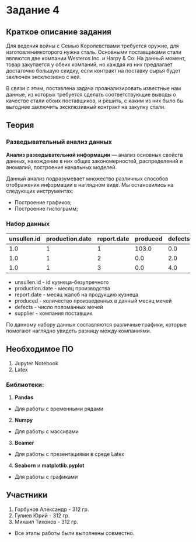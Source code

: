 # Задание 4

## Краткое описание задания

Для ведения войны с Семью Королевствами требуется оружие, для изготовлениякоторого нужна сталь. 
Основными поставщиками стали являются две компании Westeros Inc. и Harpy & Co.
На данный момент, товар закупается у обеих компаний, но каждая из них предлагает достаточно большую скидку, 
если контракт на поставку сырья будет заключен эксклюзивно с ней.

В связи с этим, поставлена задача проанализировать известные нам данные, 
из которых требуется сделать соответствующие выводы о качестве стали обоих поставщиков, и решить, с каким из них было бы 
выгоднее заключить эксклюзивный контракт на закупку стали.
  
## Теория

### Разведывательный анализ данных

**Анализ разведывательной информации** — анализ основных свойств данных, нахождение в них общих закономерностей, распределений и аномалий, построение начальных моделей.

Данный анализ подразумевает множество различных способов отображения информации в наглядном виде. Мы остановились на следующих инструментах:
* Построение графиков;
* Построение гистограмм;

### Набор данных

|unsullen.id  |	production.date |	report.date |	produced | defects | supplier|
|    ---	    |       ---       |     ---     |   --- 	 | ---     | ---     |
|    1.0	    |       1         |     1	      |   103.0	 |  0.0	   | harpy.co|
|    1.0	    |       1         |     2	      |   0.0	   |  2.0	   | harpy.co|
|    1.0	    |       1         |     3	      |   0.0	   |  4.0	   | harpy.co|

* unsullen.id - id кузнеца-безупречного
* production.date - месяц производства
* report.date - месяц жалоб на продукцию кузнеца
* produced - количество произведенных в данный месяц мечей
* defects - число поломанных мечей
* supplier - компания поставщик

По данному набору данных составляются различные графики, которые помогают наглядно увидеть разницу между компаниями.

## Необходимое ПО
1) Jupyter Notebook
2) Latex

### Библиотеки:	
1) **Pandas**
* Для работы с временными рядами
2) **Numpy** 
* Для работы с массивами
3) **Beamer**
* Для работы с презентациями в среде Latex
4) **Seaborn** и **matplotlib.pyplot**
* Для работы с графиками

## Участники 

1) Горбунов Александр - 312 гр.
2) Гулиев Юрий - 312 гр.
3) Михаил Тихонов - 312 гр.
* Все этапы работы были выполнены совместно.


